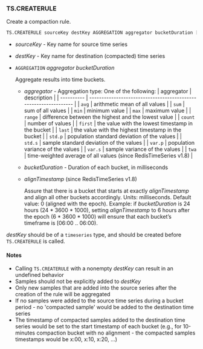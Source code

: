 ### TS.CREATERULE

Create a compaction rule.

```sql
TS.CREATERULE sourceKey destKey AGGREGATION aggregator bucketDuration [alignTimestamp]
```

- _sourceKey_ - Key name for source time series
- _destKey_ - Key name for destination (compacted) time series
- `AGGREGATION` _aggregator_ _bucketDuration_

   Aggregate results into time buckets.
  - _aggregator_ - Aggregation type: One of the following:
    | aggregator | description                                                      |
    | ---------- | ---------------------------------------------------------------- |
    | `avg`      | arithmetic mean of all values                                    |
    | `sum`      | sum of all values                                                |
    | `min`      | minimum value                                                    |
    | `max`      | maximum value                                                    |
    | `range`    | difference between the highest and the lowest value              |
    | `count`    | number of values                                                 |
    | `first`    | the value with the lowest timestamp in the bucket                |
    | `last`     | the value with the highest timestamp in the bucket               |
    | `std.p`    | population standard deviation of the values                      |
    | `std.s`    | sample standard deviation of the values                          |
    | `var.p`    | population variance of the values                                |
    | `var.s`    | sample variance of the values                                    |
    | `twa`      | time-weighted average of all values (since RedisTimeSeries v1.8) |
    
  - _bucketDuration_ - Duration of each bucket, in milliseconds

  - _alignTimestamp_ (since RedisTimeSeries v1.8)

    Assure that there is a bucket that starts at exactly _alignTimestamp_ and align all other buckets accordingly. Units: milliseconds. Default value: 0 (aligned with the epoch). Example: if _bucketDuration_ is 24 hours (24 * 3600 * 1000), setting _alignTimestamp_ to 6 hours after the epoch (6 * 3600 * 1000) will ensure that each bucket’s timeframe is [06:00 .. 06:00).

_destKey_ should be of a `timeseries` type, and should be created before `TS.CREATERULE` is called. 

#### Notes

- Calling `TS.CREATERULE` with a nonempty _destKey_ can result in an undefined behavior
- Samples should not be explicitly added to _destKey_
- Only new samples that are added into the source series after the creation of the rule will be aggregated
- If no samples were added to the source time series during a bucket period - no 'compacted sample' would be added to the destination time series
- The timestamp of compacted samples added to the destination time series would be set to the start timestamp of each bucket (e.g., for 10-minutes compaction bucket with no alignment - the compacted samples timestamps would be x:00, x:10, x:20, ...) 

